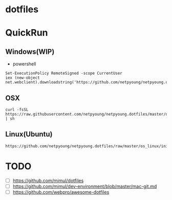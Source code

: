 dotfiles
========


# QuickRun

## Windows(WIP)

* powershell

```
Set-ExecutionPolicy RemoteSigned -scope CurrentUser
iex (new-object net.webclient).downloadstring('https://github.com/netpyoung/netpyoung.dotfiles/raw/master/os_win/init.ps1)
```

## OSX

```
curl -fsSL https://raw.githubusercontent.com/netpyoung/netpyoung.dotfiles/master/os_osx/init.sh | sh
```

## Linux(Ubuntu)

```
https://github.com/netpyoung/netpyoung.dotfiles/raw/master/os_linux/init.sh
```

# TODO
* [ ] https://github.com/mimul/dotfiles
* [ ]  https://github.com/mimul/dev-environment/blob/master/mac-git.md
* [ ] https://github.com/webpro/awesome-dotfiles
